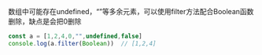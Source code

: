 数组中可能存在undefined，“”等多余元素，可以使用filter方法配合Boolean函数删除，缺点是会把0删除

```javascript
const a = [1,2,4,0,"",undefined,false]
console.log(a.filter(Boolean))  // [1,2,4]
```

